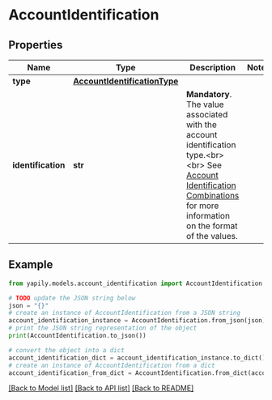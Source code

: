 # AccountIdentification


## Properties

Name | Type | Description | Notes
------------ | ------------- | ------------- | -------------
**type** | [**AccountIdentificationType**](AccountIdentificationType.md) |  | 
**identification** | **str** | __Mandatory__. The value associated with the account identification type.&lt;br&gt;&lt;br&gt; See [Account Identification Combinations](https://docs.yapily.com/pages/key-concepts/payments/payment-execution/intro-to-payment-execution/#account-identifications-combinations) for more information on the format of the values. | 

## Example

```python
from yapily.models.account_identification import AccountIdentification

# TODO update the JSON string below
json = "{}"
# create an instance of AccountIdentification from a JSON string
account_identification_instance = AccountIdentification.from_json(json)
# print the JSON string representation of the object
print(AccountIdentification.to_json())

# convert the object into a dict
account_identification_dict = account_identification_instance.to_dict()
# create an instance of AccountIdentification from a dict
account_identification_from_dict = AccountIdentification.from_dict(account_identification_dict)
```
[[Back to Model list]](../README.md#documentation-for-models) [[Back to API list]](../README.md#documentation-for-api-endpoints) [[Back to README]](../README.md)


